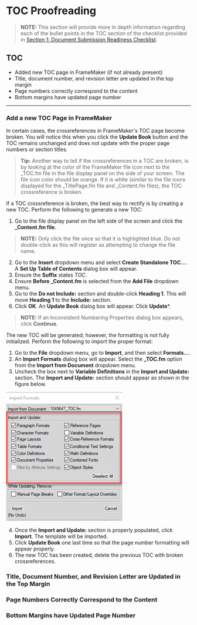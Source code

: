 # TOC Proofreading

> **NOTE:** This section will provide more in depth information regarding each of the bullet points in the TOC section of the checklist provided in [Section 1: Document Submission Readiness Checklist](https://github.com/taddieken95/Accuray_Tech_Comm_Guide/blob/master/Chapter%204:%20Proofreading/Section%201:%20Document%20Submission%20Readiness%20Checklist.md).

## TOC

* Added new TOC page in FrameMaker (if not already present)
* Title, document number, and revision letter are updated in the top margin
* Page numbers correctly correspond to the content
* Bottom margins have updated page number

* **

### Add a new TOC Page in FrameMaker

In certain cases, the crossreferences in FrameMaker's TOC page become broken. You will notice this when you click the **Update Book** button and the TOC remains unchanged and does not update with the proper page numbers or section titles. 

> **Tip:** Another way to tell if the crossreferences in a TOC are broken, is by looking at the color of the FrameMaker file icon next to the _TOC.fm file in the file display panel on the side of your screen. The file icon color should be orange. If it is white (similar to the file icons displayed for the _TitlePage.fm file and _Content.fm files), the TOC crossreference is broken.

If a TOC crossreference is broken, the best way to rectify is by creating a new TOC. Perform the following to generate a new TOC:

1. Go to the file display panel on the left side of the screen and click the **_Content.fm file**.

> **NOTE:** Only click the file once so that it is highlighted blue. Do not double-click as this will register as attempting to change the file name.

2. Go to the **Insert** dropdown menu and select **Create Standalone TOC...**. A **Set Up Table of Contents** dialog box will appear.
3. Ensure the **Suffix** states *TOC*.
4. Ensure **Before _Content.fm** is selected from the **Add File** dropdown menu.
5. Go to the **Do not Include:** section and double-click **Heading 1**. This will move **Heading 1** to the **Include:** section.
6. Click **OK**. An **Update Book** dialog box will appear. Click **Update***.

> **NOTE:** If an Inconsistent Numbering Properties dialog box appears, click **Continue**.

The new TOC will be generated; however, the formatting is not fully initialized. Perform the following to import the proper format:

1. Go to the **File** dropdown menu, go to **Import**, and then select **Formats...**.
2. An **Import Formats** dialog box will appear. Select the **_TOC.fm** option from the **Import from Document** dropdown menu.
3. Uncheck the box next to **Variable Definitions** in the **Import and Update:** section. The **Import and Update:** section should appear as shown in the figure below.
 
![alt text](https://github.com/taddieken95/Accuray_Tech_Comm_Guide/blob/master/img/Import%20and%20Updates%20Section.png "Import and Update Section")

4. Once the **Import and Update:** section is properly populated, click **Import**. The template will be imported.
5. Click **Update Book** one last time so that the page number formatting will appear properly.
6. The new TOC has been created, delete the previous TOC with broken crossreferences.

### Title, Document Number, and Revision Letter are Updated in the Top Margin

### Page Numbers Correctly Correspond to the Content

### Bottom Margins have Updated Page Number
